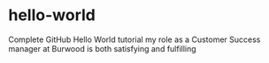 # hello-world
Complete GitHub Hello World tutorial
my role as a Customer Success manager at Burwood is both satisfying and fulfilling 
